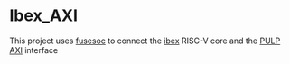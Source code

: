 # Ibex_AXI

This project uses [fusesoc](https://github.com/olofk/fusesoc) to connect the [ibex](https://github.com/lowRISC/ibex) RISC-V core and the [PULP AXI](https://github.com/pulp-platform/axi) interface
